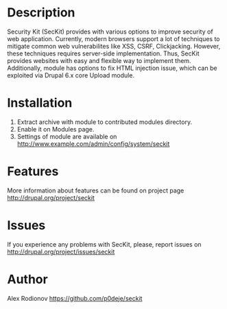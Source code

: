 # Description

Security Kit (SecKit) provides with various options to improve security of web application.
Currently, modern browsers support a lot of techniques to mitigate common web vulnerabilites
like XSS, CSRF, Clickjacking. However, these techniques requires server-side implementation.
Thus, SecKit provides websites with easy and flexible way to implement them.
Additionally, module has options to fix HTML injection issue,
which can be exploited via Drupal 6.x core Upload module.

# Installation

1. Extract archive with module to contributed modules directory.
2. Enable it on Modules page.
3. Settings of module are available on http://www.example.com/admin/config/system/seckit

# Features

More information about features can be found on project page
http://drupal.org/project/seckit

# Issues

If you experience any problems with SecKit, please,
report issues on http://drupal.org/project/issues/seckit

# Author

Alex Rodionov
https://github.com/p0deje/seckit
